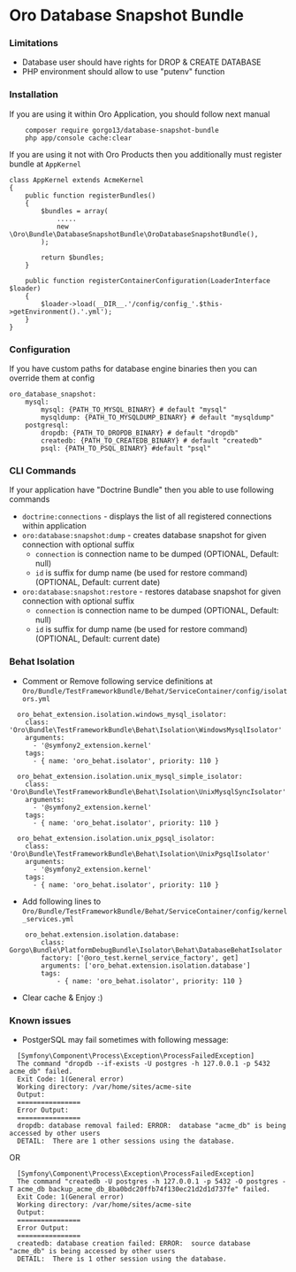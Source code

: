 # Oro Database Snapshot Bundle

### Limitations
- Database user should have rights for DROP & CREATE DATABASE
- PHP environment should allow to use "putenv" function

### Installation

If you are using it within Oro Application, you should follow next manual

```
    composer require gorgo13/database-snapshot-bundle
    php app/console cache:clear
```

If you are using it not with Oro Products then you additionally must register bundle at `AppKernel` 
```
class AppKernel extends AcmeKernel
{
    public function registerBundles()
    {
        $bundles = array(
            .....
            new \Oro\Bundle\DatabaseSnapshotBundle\OroDatabaseSnapshotBundle(),
        );

        return $bundles;
    }

    public function registerContainerConfiguration(LoaderInterface $loader)
    {
        $loader->load(__DIR__.'/config/config_'.$this->getEnvironment().'.yml');
    }
}
```

### Configuration

If you have custom paths for database engine binaries then you can override them at config

```
oro_database_snapshot:
    mysql:
        mysql: {PATH_TO_MYSQL_BINARY} # default "mysql"
        mysqldump: {PATH_TO_MYSQLDUMP_BINARY} # default "mysqldump"
    postgresql:
        dropdb: {PATH_TO_DROPDB_BINARY} # default "dropdb"
        createdb: {PATH_TO_CREATEDB_BINARY} # default "createdb"
        psql: {PATH_TO_PSQL_BINARY} #default "psql"
```

### CLI Commands

If your application have "Doctrine Bundle" then you able to use following commands
- `doctrine:connections` - displays the list of all registered connections within application
- `oro:database:snapshot:dump` - creates database snapshot for given connection with optional suffix
    - `connection` is connection name to be dumped (OPTIONAL, Default: null)
    - `id` is suffix for dump name (be used for restore command) (OPTIONAL, Default: current date) 
- `oro:database:snapshot:restore` - restores database snapshot for given connection with optional suffix
    - `connection` is connection name to be dumped (OPTIONAL, Default: null)
    - `id` is suffix for dump name (be used for restore command) (OPTIONAL, Default: current date)

### Behat Isolation

- Comment or Remove following service definitions at `Oro/Bundle/TestFrameworkBundle/Behat/ServiceContainer/config/isolators.yml`
```
  oro_behat_extension.isolation.windows_mysql_isolator:
    class: 'Oro\Bundle\TestFrameworkBundle\Behat\Isolation\WindowsMysqlIsolator'
    arguments:
      - '@symfony2_extension.kernel'
    tags:
      - { name: 'oro_behat.isolator', priority: 110 }

  oro_behat_extension.isolation.unix_mysql_simple_isolator:
    class: 'Oro\Bundle\TestFrameworkBundle\Behat\Isolation\UnixMysqlSyncIsolator'
    arguments:
      - '@symfony2_extension.kernel'
    tags:
      - { name: 'oro_behat.isolator', priority: 110 }

  oro_behat_extension.isolation.unix_pgsql_isolator:
    class: 'Oro\Bundle\TestFrameworkBundle\Behat\Isolation\UnixPgsqlIsolator'
    arguments:
      - '@symfony2_extension.kernel'
    tags:
      - { name: 'oro_behat.isolator', priority: 110 }
```
- Add following lines to `Oro/Bundle/TestFrameworkBundle/Behat/ServiceContainer/config/kernel_services.yml`
```
    oro_behat.extension.isolation.database:
        class: Gorgo\Bundle\PlatformDebugBundle\Isolator\Behat\DatabaseBehatIsolator
        factory: ['@oro_test.kernel_service_factory', get]
        arguments: ['oro_behat.extension.isolation.database']
        tags:
            - { name: 'oro_behat.isolator', priority: 110 }
```
- Clear cache & Enjoy :)


### Known issues

- PostgerSQL may fail sometimes with following message:
```
  [Symfony\Component\Process\Exception\ProcessFailedException]
  The command "dropdb --if-exists -U postgres -h 127.0.0.1 -p 5432 acme_db" failed.
  Exit Code: 1(General error)
  Working directory: /var/home/sites/acme-site
  Output:
  ================
  Error Output:
  ================
  dropdb: database removal failed: ERROR:  database "acme_db" is being accessed by other users
  DETAIL:  There are 1 other sessions using the database.
```
OR
```
  [Symfony\Component\Process\Exception\ProcessFailedException]
  The command "createdb -U postgres -h 127.0.0.1 -p 5432 -O postgres -T acme_db backup_acme_db_8ba0bdc20ffb74f130ec21d2d1d737fe" failed.
  Exit Code: 1(General error)
  Working directory: /var/home/sites/acme-site
  Output:
  ================
  Error Output:
  ================
  createdb: database creation failed: ERROR:  source database "acme_db" is being accessed by other users
  DETAIL:  There is 1 other session using the database.
```
